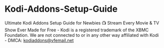 # Kodi-Addons-Setup-Guide
Ultimate Kodi Addons Setup Guide for Newbies 📺 Stream Every Movie &amp; TV Show Ever Made for Free - Kodi is a registered trademark of the XBMC Foundation. We are not connected to or in any other way affiliated with Kodi - DMCA: kodiaddons@vfemail.net
